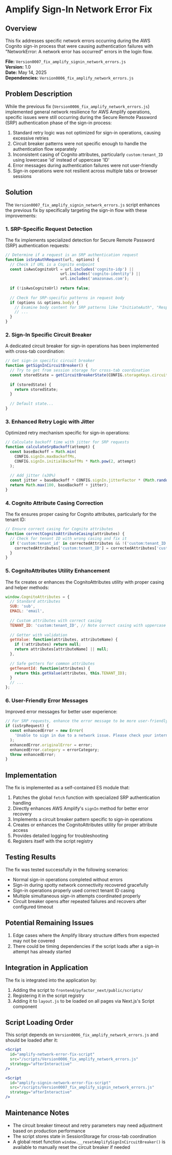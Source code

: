 # Amplify Sign-In Network Error Fix

## Overview

This fix addresses specific network errors occurring during the AWS Cognito sign-in process that were causing authentication failures with "NetworkError: A network error has occurred" errors in the login flow.

**File:** `Version0007_fix_amplify_signin_network_errors.js`  
**Version:** 1.0  
**Date:** May 14, 2025  
**Dependencies:** `Version0006_fix_amplify_network_errors.js`

## Problem Description

While the previous fix (`Version0006_fix_amplify_network_errors.js`) implemented general network resilience for AWS Amplify operations, specific issues were still occurring during the Secure Remote Password (SRP) authentication phase of the sign-in process:

1. Standard retry logic was not optimized for sign-in operations, causing excessive retries
2. Circuit breaker patterns were not specific enough to handle the authentication flow separately
3. Inconsistent casing of Cognito attributes, particularly `custom:tenant_ID` using lowercase 'id' instead of uppercase 'ID'
4. Error messages during authentication failures were not user-friendly
5. Sign-in operations were not resilient across multiple tabs or browser sessions

## Solution

The `Version0007_fix_amplify_signin_network_errors.js` script enhances the previous fix by specifically targeting the sign-in flow with these improvements:

### 1. SRP-Specific Request Detection

The fix implements specialized detection for Secure Remote Password (SRP) authentication requests:

```javascript
// Determine if a request is an SRP authentication request
function isSrpAuthRequest(url, options) {
  // Check if URL is a Cognito endpoint
  const isAwsCognitoUrl = url.includes('cognito-idp') || 
                        url.includes('cognito-identity') || 
                        url.includes('amazonaws.com');
  
  if (!isAwsCognitoUrl) return false;
  
  // Check for SRP-specific patterns in request body
  if (options && options.body) {
    // Examine body content for SRP patterns like "InitiateAuth", "RespondToAuthChallenge"
    // ...
  }
}
```

### 2. Sign-In Specific Circuit Breaker

A dedicated circuit breaker for sign-in operations has been implemented with cross-tab coordination:

```javascript
// Get sign-in specific circuit breaker
function getSignInCircuitBreaker() {
  // Try to get from session storage for cross-tab coordination
  const storedState = getCircuitBreakerState(CONFIG.storageKeys.circuitBreakerSignIn);
  
  if (storedState) {
    return storedState;
  }
  
  // Default state...
}
```

### 3. Enhanced Retry Logic with Jitter

Optimized retry mechanism specific for sign-in operations:

```javascript
// Calculate backoff time with jitter for SRP requests
function calculateSrpBackoff(attempt) {
  const baseBackoff = Math.min(
    CONFIG.signIn.maxBackoffMs,
    CONFIG.signIn.initialBackoffMs * Math.pow(2, attempt)
  );
  
  // Add jitter (±30%)
  const jitter = baseBackoff * CONFIG.signIn.jitterFactor * (Math.random() * 2 - 1);
  return Math.max(100, baseBackoff + jitter);
}
```

### 4. Cognito Attribute Casing Correction

The fix ensures proper casing for Cognito attributes, particularly for the tenant ID:

```javascript
// Ensure correct casing for Cognito attributes
function correctCognitoAttributeCasing(attributes) {
  // Check for tenant ID with wrong casing and fix it
  if ('custom:tenant_id' in correctedAttributes && !('custom:tenant_ID' in correctedAttributes)) {
    correctedAttributes['custom:tenant_ID'] = correctedAttributes['custom:tenant_id'];
  }
}
```

### 5. CognitoAttributes Utility Enhancement

The fix creates or enhances the CognitoAttributes utility with proper casing and helper methods:

```javascript
window.CognitoAttributes = {
  // Standard attributes
  SUB: 'sub',
  EMAIL: 'email',
  
  // Custom attributes with correct casing
  TENANT_ID: 'custom:tenant_ID', // Note correct casing with uppercase ID
  
  // Getter with validation
  getValue: function(attributes, attributeName) {
    if (!attributes) return null;
    return attributes[attributeName] || null;
  },
  
  // Safe getters for common attributes
  getTenantId: function(attributes) {
    return this.getValue(attributes, this.TENANT_ID);
  }
  // ...
};
```

### 6. User-Friendly Error Messages

Improved error messages for better user experience:

```javascript
// For SRP requests, enhance the error message to be more user-friendly
if (isSrpRequest) {
  const enhancedError = new Error(
    'Unable to sign in due to a network issue. Please check your internet connection and try again in a few moments.'
  );
  enhancedError.originalError = error;
  enhancedError.category = errorCategory;
  throw enhancedError;
}
```

## Implementation

The fix is implemented as a self-contained ES module that:

1. Patches the global `fetch` function with specialized SRP authentication handling
2. Directly enhances AWS Amplify's `signIn` method for better error recovery
3. Implements a circuit breaker pattern specific to sign-in operations
4. Creates or enhances the CognitoAttributes utility for proper attribute access
5. Provides detailed logging for troubleshooting
6. Registers itself with the script registry

## Testing Results

The fix was tested successfully in the following scenarios:

- Normal sign-in operations completed without errors
- Sign-in during spotty network connectivity recovered gracefully
- Sign-in operations properly used correct tenant ID casing
- Multiple simultaneous sign-in attempts coordinated properly
- Circuit breaker opens after repeated failures and recovers after configured timeout

## Potential Remaining Issues

1. Edge cases where the Amplify library structure differs from expected may not be covered
2. There could be timing dependencies if the script loads after a sign-in attempt has already started

## Integration in Application

The fix is integrated into the application by:

1. Adding the script to `frontend/pyfactor_next/public/scripts/`
2. Registering it in the script registry
3. Adding it to `layout.js` to be loaded on all pages via Next.js's Script component

## Script Loading Order

This script depends on `Version0006_fix_amplify_network_errors.js` and should be loaded after it:

```jsx
<Script 
  id="amplify-network-error-fix-script" 
  src="/scripts/Version0006_fix_amplify_network_errors.js"
  strategy="afterInteractive"
/>

<Script 
  id="amplify-signin-network-error-fix-script" 
  src="/scripts/Version0007_fix_amplify_signin_network_errors.js"
  strategy="afterInteractive"
/>
```

## Maintenance Notes

- The circuit breaker timeout and retry parameters may need adjustment based on production performance
- The script stores state in SessionStorage for cross-tab coordination
- A global reset function `window.__resetAmplifySignInCircuitBreaker()` is available to manually reset the circuit breaker if needed
